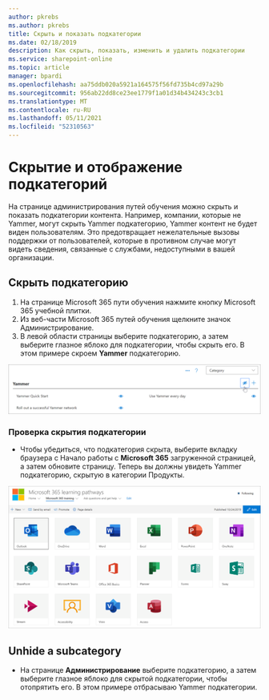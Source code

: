 ```yaml
---
author: pkrebs
ms.author: pkrebs
title: Скрыть и показать подкатегории
ms.date: 02/18/2019
description: Как скрыть, показать, изменить и удалить подкатегории
ms.service: sharepoint-online
ms.topic: article
manager: bpardi
ms.openlocfilehash: aa75ddb020a5921a164575f56fd735b4cd97a29b
ms.sourcegitcommit: 956ab22dd8ce23ee1779f1a01d34b434243c3cb1
ms.translationtype: MT
ms.contentlocale: ru-RU
ms.lasthandoff: 05/11/2021
ms.locfileid: "52310563"
---
```

# <a name="hide-and-show-subcategories"></a>Скрытие и отображение подкатегорий

На странице администрирования путей обучения можно скрыть и показать подкатегории контента. Например, компании, которые не Yammer, могут скрыть Yammer подкатегорию, Yammer контент не будет виден пользователям. Это предотвращает нежелательные вызовы поддержки от пользователей, которые в противном случае могут видеть сведения, связанные с службами, недоступными в вашей организации.

## <a name="hide-a-subcategory"></a>Скрыть подкатегорию 

1. На странице Microsoft 365 пути обучения нажмите кнопку Microsoft 365 учебной плитки.
2. Из веб-части Microsoft 365 путей обучения щелкните значок Администрирование. 
3. В левой области страницы выберите подкатегорию, а затем выберите глазное яблоко для подкатегории, чтобы скрыть его. В этом примере скроем **Yammer** подкатегорию.  

![Пример окна показывает значок, чтобы скрыть подкатегорию.](media/cg-hidesubcat.png)

### <a name="verify-the-subcategory-is-hidden"></a>Проверка скрытия подкатегории
- Чтобы убедиться, что подкатегория скрыта, выберите вкладку браузера с Начало работы с **Microsoft 365** загруженной страницей, а затем обновите страницу. Теперь вы должны увидеть Yammer подкатегорию, скрытую в категории Продукты. 

![В примере окна показано, что скрытое подквалификация больше не отсоещается.](media/cg-hidesubcatrefresh.png)

## <a name="unhide-a-subcategory"></a>Unhide a subcategory 

- На странице **Администрирование** выберите подкатегорию, а затем выберите глазное яблоко для скрытой подкатегории, чтобы отопрятить его. В этом примере отбрасываю Yammer подкатегории.